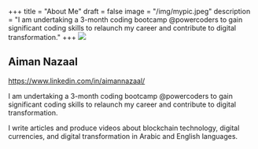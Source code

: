 +++
title = "About Me"
draft = false
image = "/img/mypic.jpeg"
description = "I am undertaking a 3-month coding bootcamp @powercoders to gain significant coding skills to relaunch my career and contribute to digital transformation."
+++
![](/img/mypic.jpeg)

## Aiman Nazaal
https://www.linkedin.com/in/aimannazaal/

I am undertaking a 3-month coding bootcamp @powercoders to gain significant coding skills to relaunch my career and contribute to digital transformation.

I write articles and produce videos about blockchain technology, digital currencies, and digital transformation in Arabic and English languages. 
